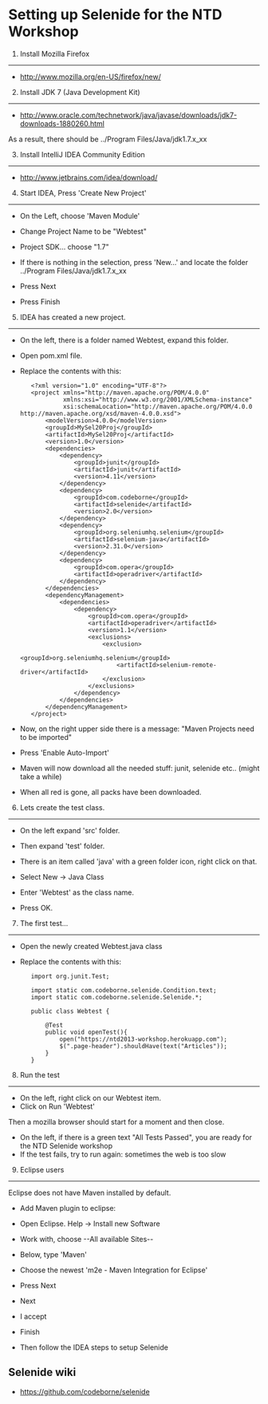 Setting up Selenide for the NTD Workshop
========================================

1. Install Mozilla Firefox
--------------------------
* http://www.mozilla.org/en-US/firefox/new/

2. Install JDK 7 (Java Development Kit)
--------------------------
* http://www.oracle.com/technetwork/java/javase/downloads/jdk7-downloads-1880260.html

As a result, there should be ../Program Files/Java/jdk1.7.x_xx

3. Install IntelliJ IDEA Community Edition
--------------------------
* http://www.jetbrains.com/idea/download/

4. Start IDEA, Press 'Create New Project'
--------------------------

* On the Left, choose 'Maven Module'
* Change Project Name to be "Webtest"
* Project SDK... choose "1.7"
* If there is nothing in the selection, press 'New...' and locate the folder ../Program Files/Java/jdk1.7.x_xx

* Press Next
* Press Finish

5. IDEA has created a new project.
--------------------------

* On the left, there is a folder named Webtest, expand this folder.
* Open pom.xml file.

* Replace the contents with this:

         <?xml version="1.0" encoding="UTF-8"?>
         <project xmlns="http://maven.apache.org/POM/4.0.0"
                  xmlns:xsi="http://www.w3.org/2001/XMLSchema-instance"
                  xsi:schemaLocation="http://maven.apache.org/POM/4.0.0 http://maven.apache.org/xsd/maven-4.0.0.xsd">
             <modelVersion>4.0.0</modelVersion>
             <groupId>MySel20Proj</groupId>
             <artifactId>MySel20Proj</artifactId>
             <version>1.0</version>
             <dependencies>
                 <dependency>
                     <groupId>junit</groupId>
                     <artifactId>junit</artifactId>
                     <version>4.11</version>
                 </dependency>
                 <dependency>
                     <groupId>com.codeborne</groupId>
                     <artifactId>selenide</artifactId>
                     <version>2.0</version>
                 </dependency>
                 <dependency>
                     <groupId>org.seleniumhq.selenium</groupId>
                     <artifactId>selenium-java</artifactId>
                     <version>2.31.0</version>
                 </dependency>
                 <dependency>
                     <groupId>com.opera</groupId>
                     <artifactId>operadriver</artifactId>
                 </dependency>
             </dependencies>
             <dependencyManagement>
                 <dependencies>
                     <dependency>
                         <groupId>com.opera</groupId>
                         <artifactId>operadriver</artifactId>
                         <version>1.1</version>
                         <exclusions>
                             <exclusion>
                                 <groupId>org.seleniumhq.selenium</groupId>
                                 <artifactId>selenium-remote-driver</artifactId>
                             </exclusion>
                         </exclusions>
                     </dependency>
                 </dependencies>
             </dependencyManagement>
         </project>


* Now, on the right upper side there is a message: "Maven Projects need to be imported"
* Press 'Enable Auto-Import'

* Maven will now download all the needed stuff: junit, selenide etc.. (might take a while)
* When all red is gone, all packs have been downloaded.

6. Lets create the test class.
--------------------------

* On the left expand 'src' folder.
* Then expand 'test' folder.

* There is an item called 'java' with a green folder icon, right click on that.
* Select New -> Java Class
* Enter 'Webtest' as the class name.
* Press OK.

7. The first test...
--------------------------

* Open the newly created Webtest.java class
* Replace the contents with this:

         import org.junit.Test;
         
         import static com.codeborne.selenide.Condition.text;
         import static com.codeborne.selenide.Selenide.*;

         public class Webtest {
         
             @Test
             public void openTest(){
                 open("https://ntd2013-workshop.herokuapp.com");
                 $(".page-header").shouldHave(text("Articles"));
             }
         }
         
8. Run the test
--------------------------

* On the left, right click on our Webtest item.
* Click on Run 'Webtest'

Then a mozilla browser should start for a moment and then close.
* On the left, if there is a green text "All Tests Passed", you are ready for the NTD Selenide workshop
* If the test fails, try to run again: sometimes the web is too slow

9. Eclipse users
--------------------------
Eclipse does not have Maven installed by default.

* Add Maven plugin to eclipse:
* Open Eclipse. Help -> Install new Software
* Work with, choose --All available Sites--
* Below, type 'Maven'
* Choose the newest 'm2e - Maven Integration for Eclipse'
* Press Next
* Next
* I accept
* Finish

* Then follow the IDEA steps to setup Selenide

Selenide wiki
--------------------------

* https://github.com/codeborne/selenide
